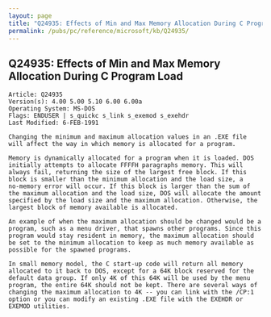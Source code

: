 ```yaml
---
layout: page
title: "Q24935: Effects of Min and Max Memory Allocation During C Program Load"
permalink: /pubs/pc/reference/microsoft/kb/Q24935/
---
```


## Q24935: Effects of Min and Max Memory Allocation During C Program Load

	Article: Q24935
	Version(s): 4.00 5.00 5.10 6.00 6.00a
	Operating System: MS-DOS
	Flags: ENDUSER | s_quickc s_link s_exemod s_exehdr
	Last Modified: 6-FEB-1991
	
	Changing the minimum and maximum allocation values in an .EXE file
	will affect the way in which memory is allocated for a program.
	
	Memory is dynamically allocated for a program when it is loaded. DOS
	initially attempts to allocate FFFFH paragraphs memory. This will
	always fail, returning the size of the largest free block. If this
	block is smaller than the minimum allocation and the load size, a
	no-memory error will occur. If this block is larger than the sum of
	the maximum allocation and the load size, DOS will allocate the amount
	specified by the load size and the maximum allocation. Otherwise, the
	largest block of memory available is allocated.
	
	An example of when the maximum allocation should be changed would be a
	program, such as a menu driver, that spawns other programs. Since this
	program would stay resident in memory, the maximum allocation should
	be set to the minimum allocation to keep as much memory available as
	possible for the spawned programs.
	
	In small memory model, the C start-up code will return all memory
	allocated to it back to DOS, except for a 64K block reserved for the
	default data group. If only 4K of this 64K will be used by the menu
	program, the entire 64K should not be kept. There are several ways of
	changing the maximum allocation to 4K -- you can link with the /CP:1
	option or you can modify an existing .EXE file with the EXEHDR or
	EXEMOD utilities.

